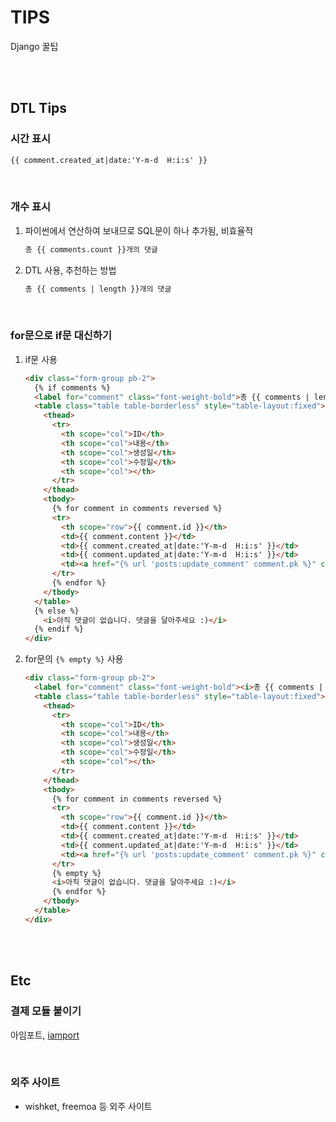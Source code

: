 # TIPS

Django 꿀팁

<br><br>

## DTL Tips

### 시간 표시

```html
{{ comment.created_at|date:'Y-m-d  H:i:s' }}
```

<br>

### 개수 표시

1. 파이썬에서 연산하여 보내므로 SQL문이 하나 추가됨, 비효율적

   ```html
   총 {{ comments.count }}개의 댓글
   ```

2. DTL 사용, 추천하는 방법

   ```html
   총 {{ comments | length }}개의 댓글
   ```

<br>

### for문으로 if문 대신하기

1. if문 사용

   ```html
   <div class="form-group pb-2">
     {% if comments %}
     <label for="comment" class="font-weight-bold">총 {{ comments | length }}개 댓글</label>
     <table class="table table-borderless" style="table-layout:fixed">
       <thead>
         <tr>
           <th scope="col">ID</th>
           <th scope="col">내용</th>
           <th scope="col">생성일</th>
           <th scope="col">수정일</th>
           <th scope="col"></th>
         </tr>
       </thead>
       <tbody>
         {% for comment in comments reversed %}
         <tr>
           <th scope="row">{{ comment.id }}</th>
           <td>{{ comment.content }}</td>
           <td>{{ comment.created_at|date:'Y-m-d  H:i:s' }}</td>
           <td>{{ comment.updated_at|date:'Y-m-d  H:i:s' }}</td>
           <td><a href="{% url 'posts:update_comment' comment.pk %}" class="btn-sm btn-success sm">수정</a> <a href="{% url 'posts:delete_comment' post.id %}" class="btn-sm btn-danger">삭제</a></td>
         </tr>
         {% endfor %}
       </tbody>
     </table>
     {% else %}
       <i>아직 댓글이 없습니다. 댓글을 달아주세요 :)</i>
     {% endif %}
   </div>
   ```

2. for문의 `{% empty %}` 사용

   ```html
   <div class="form-group pb-2">
     <label for="comment" class="font-weight-bold"><i>총 {{ comments | length }}개 댓글</i></label>
     <table class="table table-borderless" style="table-layout:fixed">
       <thead>
         <tr>
           <th scope="col">ID</th>
           <th scope="col">내용</th>
           <th scope="col">생성일</th>
           <th scope="col">수정일</th>
           <th scope="col"></th>
         </tr>
       </thead>
       <tbody>
         {% for comment in comments reversed %}
         <tr>
           <th scope="row">{{ comment.id }}</th>
           <td>{{ comment.content }}</td>
           <td>{{ comment.created_at|date:'Y-m-d  H:i:s' }}</td>
           <td>{{ comment.updated_at|date:'Y-m-d  H:i:s' }}</td>
           <td><a href="{% url 'posts:update_comment' comment.pk %}" class="btn-sm btn-success sm">수정</a> <a href="{% url 'posts:delete_comment' post.id %}" class="btn-sm btn-danger">삭제</a></td>
         </tr>
         {% empty %}
         <i>아직 댓글이 없습니다. 댓글을 달아주세요 :)</i>
         {% endfor %}
       </tbody>
     </table>
   </div>
   ```

<br>

<br>

## Etc

### 결제 모듈 붙이기

아임포트, [iamport](https://www.iamport.kr/)

<br>

### 외주 사이트

- wishket, freemoa 등 외주 사이트